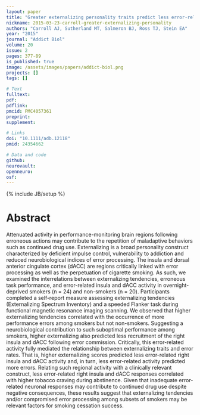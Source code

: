 ```yaml
---
layout: paper
title: "Greater externalizing personality traits predict less error-related insula and anterior cingulate cortex activity in acutely abstinent cigarette smokers."
nickname: 2015-03-23-carroll-greater-externalizing-personality
authors: "Carroll AJ, Sutherland MT, Salmeron BJ, Ross TJ, Stein EA"
year: "2015"
journal: "Addict Biol"
volume: 20
issue: 2
pages: 377-89
is_published: true
image: /assets/images/papers/addict-biol.png
projects: []
tags: []

# Text
fulltext:
pdf:
pdflink:
pmcid: PMC4057361
preprint:
supplement:

# Links
doi: "10.1111/adb.12118"
pmid: 24354662

# Data and code
github:
neurovault:
openneuro:
osf:
---
```

{% include JB/setup %}

# Abstract

Attenuated activity in performance-monitoring brain regions following erroneous actions may contribute to the repetition of maladaptive behaviors such as continued drug use. Externalizing is a broad personality construct characterized by deficient impulse control, vulnerability to addiction and reduced neurobiological indices of error processing. The insula and dorsal anterior cingulate cortex (dACC) are regions critically linked with error processing as well as the perpetuation of cigarette smoking. As such, we examined the interrelations between externalizing tendencies, erroneous task performance, and error-related insula and dACC activity in overnight-deprived smokers (n = 24) and non-smokers (n = 20). Participants completed a self-report measure assessing externalizing tendencies (Externalizing Spectrum Inventory) and a speeded Flanker task during functional magnetic resonance imaging scanning. We observed that higher externalizing tendencies correlated with the occurrence of more performance errors among smokers but not non-smokers. Suggesting a neurobiological contribution to such suboptimal performance among smokers, higher externalizing also predicted less recruitment of the right insula and dACC following error commission. Critically, this error-related activity fully mediated the relationship between externalizing traits and error rates. That is, higher externalizing scores predicted less error-related right insula and dACC activity and, in turn, less error-related activity predicted more errors. Relating such regional activity with a clinically relevant construct, less error-related right insula and dACC responses correlated with higher tobacco craving during abstinence. Given that inadequate error-related neuronal responses may contribute to continued drug use despite negative consequences, these results suggest that externalizing tendencies and/or compromised error processing among subsets of smokers may be relevant factors for smoking cessation success.
